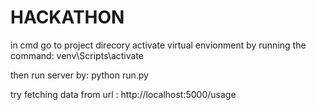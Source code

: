 # HACKATHON
in cmd go to project direcory 
activate virtual envionment by running the command:
venv\Scripts\activate

then run server by:
python run.py

try fetching data from url :
http://localhost:5000/usage
